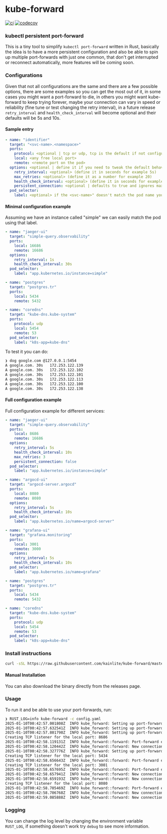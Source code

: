 # kube-forward

[![ci](https://github.com/kainlite/kube-forward/actions/workflows/release.yaml/badge.svg)](https://github.com/kainlite/kube-forward/actions/workflows/release.yaml)
[![codecov](https://codecov.io/gh/kainlite/kube-forward/branch/master/graph/badge.svg)](https://codecov.io/gh/kainlite/kube-forward)

### kubectl persistent port-forward
This is a tiny tool to simplify `kubectl port-forward` written in Rust, basically the idea is to have a more persistent
configuration and also be able to spin up multiple port-forwards with just one common, that don't get interrupted or
reconnect automatically, more features will be coming soon.

### Configurations
Given that not all configurations are the same and there are a few possible options, there are some examples so you can
get the most out of it, in some cases you might want a port-forward to die, in others you might want kube-forward to
keep trying forever, maybe your connection can vary in speed or reliability (fine tune or test changing the retry
interval), in a future release `retry_interval` and `health_check_interval` will become optional and their defaults will be
5s and 10s.

#### Sample entry
```yaml
- name: "identifier"
  target: "<svc-name>.<namespace>"
  ports:
    protocol: <optional | tcp or udp, tcp is the default if not configured>
    local: <any free local port> 
    remote: <remote port on the pod> 
  options: <optional | define it if you need to tweak the default behavior>
    retry_interval: <optional> (define it in seconds for example 5s)
    max_retries: <optional> (define it as a number for example 20)
    health_check_interval: <optional> (define it in seconds for example 10s)
    persistent_connection: <optional | defaults to true and ignores max_retries>
  pod_selector:
    label: <optional> if the <svc-name>" doesn't match the pod name you need to use a label like: app.kubernetes.io/instance=simple"
```

#### Minimal configuration example
Assuming we have an instance called "simple" we can easily match the pod using that label.
```yaml
- name: "jaeger-ui"
  target: "simple-query.observability"
  ports:
    local: 16686
    remote: 16686
  options:
    retry_interval: 1s
    health_check_interval: 30s
  pod_selector:
    label: "app.kubernetes.io/instance=simple"

- name: "postgres"
  target: "postgres.tr"
  ports:
    local: 5434 
    remote: 5432   

- name: "coredns"
  target: "kube-dns.kube-system"
  ports:
    protocol: udp
    local: 5454 
    remote: 53
  pod_selector:
    label: "k8s-app=kube-dns"
```

To test it you can do:
```bash
❯ dog google.com @127.0.0.1:5454
A google.com. 30s   172.253.122.139
A google.com. 30s   172.253.122.102
A google.com. 30s   172.253.122.101
A google.com. 30s   172.253.122.113
A google.com. 30s   172.253.122.100
A google.com. 30s   172.253.122.138
```

#### Full configuration example
Full configuration example for different services:
```yaml
- name: "jaeger-ui"
  target: "simple-query.observability"
  ports:
    local: 8686
    remote: 16686
  options:
    retry_interval: 5s
    health_check_interval: 10s
    max_retries: 3
    persistent_connection: false
  pod_selector:
    label: "app.kubernetes.io/instance=simple"

- name: "argocd-ui"
  target: "argocd-server.argocd"
  ports:
    local: 8080
    remote: 8080
  options:
    retry_interval: 5s
    health_check_interval: 10s
  pod_selector:
    label: "app.kubernetes.io/name=argocd-server"

- name: "grafana-ui"
  target: "grafana.monitoring"
  ports:
    local: 3001  
    remote: 3000   
  options:
    retry_interval: 5s
    health_check_interval: 10s
  pod_selector:
    label: "app.kubernetes.io/name=grafana"

- name: "postgres"
  target: "postgres.tr"
  ports:
    local: 5434 
    remote: 5432   

- name: "coredns"
  target: "kube-dns.kube-system"
  ports:
    protocol: udp
    local: 5454 
    remote: 53
  pod_selector:
    label: "k8s-app=kube-dns"
```

### Install instructions
```bash
curl -sSL https://raw.githubusercontent.com/kainlite/kube-forward/master/scripts/install.sh | sh
```
#### Manual Installation
You can also download the binary directly from the releases page.

### Usage
To run it and be able to use your port-forwards, run:
```bash
❯ RUST_LOG=info kube-forward -c config.yaml
2025-01-10T00:42:57.001808Z  INFO kube_forward: Setting up port-forward for jaeger-ui
2025-01-10T00:42:57.632541Z  INFO kube_forward: Setting up port-forward for argocd-ui
2025-01-10T00:42:57.801798Z  INFO kube_forward: Setting up port-forward for grafana-ui
Creating TCP listener for the local port: 8686
2025-01-10T00:42:58.119131Z  INFO kube_forward::forward: Port-forward established for jaeger-ui
2025-01-10T00:42:58.120442Z  INFO kube_forward::forward: New connection for jaeger-ui peer_addr=127.0.0.1:37674
2025-01-10T00:42:58.327776Z  INFO kube_forward: Setting up port-forward for postgres
Creating TCP listener for the local port: 5434
2025-01-10T00:42:58.656643Z  INFO kube_forward::forward: Port-forward established for postgres
Creating TCP listener for the local port: 3001
2025-01-10T00:42:58.657695Z  INFO kube_forward::forward: Port-forward established for grafana-ui
2025-01-10T00:42:58.657941Z  INFO kube_forward::forward: New connection for postgres peer_addr=127.0.0.1:33474
2025-01-10T00:42:58.659193Z  INFO kube_forward::forward: New connection for grafana-ui peer_addr=127.0.0.1:51300
Creating TCP listener for the local port: 8080
2025-01-10T00:42:58.705469Z  INFO kube_forward::forward: Port-forward established for argocd-ui
2025-01-10T00:42:58.706768Z  INFO kube_forward::forward: New connection for argocd-ui peer_addr=127.0.0.1:57198
2025-01-10T00:42:59.085888Z  INFO kube_forward::forward: New connection for postgres peer_addr=127.0.0.1:33488
```

### Logging

You can change the log level by changing the environment variable `RUST_LOG`, if something doesn't work try `debug` to
see more information.

